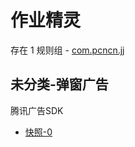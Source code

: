 # 作业精灵

存在 1 规则组 - [com.pcncn.jj](/src/apps/com.pcncn.jj.ts)

## 未分类-弹窗广告

腾讯广告SDK

- [快照-0](https://i.gkd.li/i/13695874)
